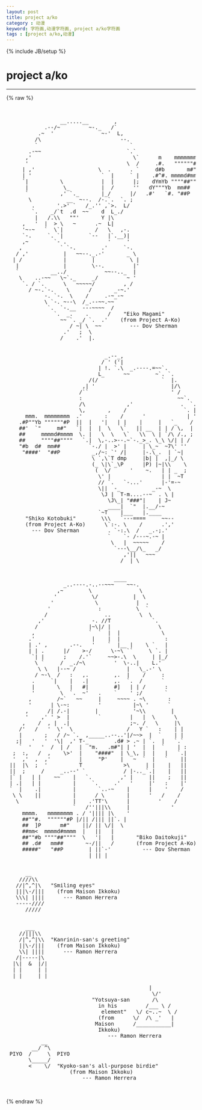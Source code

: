 ```yaml
---
layout: post
title: project a/ko
category : 动漫
keyword: 字符画,动漫字符画, project a/ko字符画
tags : [project a/ko,动漫]
---
```

{% include JB/setup %}
# project a/ko
---
{% raw %}
<pre>


                 __.....__        ,
            .--/~         ~-._   /`
          .~  &#039;               ~-&#039;  L,
         /\                         --.
         `                             `
       .-~~                           `.`
      ,&#039;                                \`      m    mmmmmmmm
      &#039;                               \  /     .#.   &quot;&quot;&quot;&quot;&quot;&quot;#P
     | ,&#039;                    \  .      . `     d#b       m#&quot;
     | &#039;                      `  |     ` |    .#^#. mmmmd#mmmm
     `|          \            |  |      |;    dYmYb &quot;&quot;&quot;&quot;##&quot;&quot;&quot;&quot;
      |           \_          |  /      &#039;&#039;   dY&quot;&quot;&quot;Yb  mm##
      `          ,&#039; `._       |_/      |/   .#&#039;   `#. &quot;##P
       \           __  ~--.  /-.`.  `. ;
        .       &#039;.&gt;&#039; `   /_.&#039;&#039; ,`&gt;.  L/
        `.    _/`t  .d  ~~    d  L_./
         |   /.\\   &quot;&quot;&#039;       Y |\
     ,   &#039;  |  &gt; \   ~      .~  L|
     &#039;~-~   `  \`|          /   \   ,-.
     `-.     `. `|        `--   |`.__)|
     ,~        `- .             &#039;     &#039;
    ,            ` `-.        .&#039;     `-.
   / ,&#039;           |   ~~--._.-&#039;       _ \
  | /             |        |           \ |
   |              |        \--.         |&#039;
   `          __../            ~~--.._  |
    \    ..-~~   \~`._     _/         ~ &#039;
     `. / `.      \   ~~~~~/         , /
       / ~-.`-.    \      /       _-~.&#039;
            -. `-.  \    /     .-~_-~
            \ `-. ~--\  /_.--~~.~~
             `.  `-.__  ---~~~~  /
               `.  _.    .      /    &quot;Eiko Magami&quot;
                 ~~ `. _/ `.  .&#039;    (from Project A-Ko)
                    / ~| \  ~~         --- Dov Sherman
                  .&#039;   ;  \
                 /    .&#039;  |.


                               _.--_,
                              / &#039; (&#039;|
                             | !. `.\  _.----.=~~`.
                             L_      ~~        ~`. `.
                          /(/                    `  |.
                        ,| &#039;                        |/\
                       /``                          &#039; /
                       :                              ~~`.
                       /\             ,&#039;               .  `.
                       \,       ,    /                  `. |
      mmm.  mmmmmmmm  .&#039;       :    /      &#039;             | &#039;
    .#P&quot;&quot;Yb &quot;&quot;&quot;&quot;&quot;&quot;#P  ||  |   &#039;|   | |    |     |   `_    /
    ##&#039;  `&quot;     m#&quot;   `|  |  |  \   \`   || __  | | / \,  |
    ##     mmmmd#mmmm  \. |   \  \   \`   \\  \ | `/\ /., ;
    ##     &quot;&quot;&quot;&quot;##&quot;&quot;&quot;&quot;   `.|  \,-..&gt;--.~`-._&gt;_. \_\ \/| | /
    &quot;#b  d#  mm##         `-./ |  &gt;&#039; |     | \_~  ~7\&#039; &#039;&#039;
     &quot;####&#039;  &quot;##P          _,/~: `&#039; /|     |-.\_.  | `~|
                           \ `,\`T dmp     |b| |  ,|_/ \
                           (_ \|\`_\P      |P) |~|\\    \
                            (  \/      &#039;    ~.   | | _  ;
                             \&#039; |                | |  ~T
                             // `.   `-...&#039;      |-&#039;=-~
                             \||  -_          _-~  \
                              \J |  T-m....--~  . \ |
                                \J\_| &quot;###&quot;|    | J~
                                ____|  `&quot;  |.__/-~
                             `~T    |___   |.____
      &quot;Shiko Kotobuki&quot;        \\\   `---====     ~~--
      (from Project A-Ko)      \`:-. \    /      .&#039;,&#039;
        --- Dov Sherman         . `-:.\  /   _.-;.&#039;
                                `    `- /---~.-~ |
                                 \   |  ~~~~~    /
                                  `---\__/\_   _/
                                     ,&#039;||   ~~~
                                    /  | \


                                  ____
                  _..----.-..--~~~    ~~-.
                ,~        \               \
               &#039;           \/           |  \
              &#039;             \            |  .
             &#039;               :           \  `
            /                  ..         \  \
          ,&#039;               -. //T             `.
         /                |~\|/ |               \
        ,                 `  `  |  |             \
       .&#039;                  |    |  |              :
       | .&#039; ,       .--.   &#039;    `  |__ |    \ `   |
       | | .      |/    &gt;-/      \-~\ ``     \ `. |
        `| |      ;    /.&#039;`     ~~&gt;-.\  \     | |_/
         \ `     /  _./~\         &#039;  \-..|    L.&#039;
          \ \   |--~ /                |   \_.-&#039; \
         / ~-\  /   :   ,.        ,.  |    /     :
        .     `|    |   .|        ,.  `.  /      `
        |       \   |   #|        #]   | | /      :
        &#039;        \  `.  ~&#039;   .    `    &#039; ;/       `
       ,        /~`   ~~     |     ~~~~ . ~\       :
       &#039;      | \-~:         &#039;          |~\ &#039;      `
      ,      /| /.-|        |           &#039;~\\        |
      &#039;    ,&#039; &#039; &gt;  |         `         |   |  \      \
     ,    /  , |  .|                   ;~. /   \     |\
    /&#039;   /   &#039;  \&#039;  \                 /   Y `   :    | |
    |       ;   / /~ `.  ,_____..--..&#039;|/~~&gt;  |  `    | |
   ;|   &#039;   &#039;  &#039;\|  ,&#039; T-_        .d# &gt; .~ | `.  |   `.`
    `  &#039;   &#039;  /  | /   |  &quot;m.   .m#&quot;| | &#039;  |  |  `    | :
  ;  :,   /  ,    \&gt;&#039;  |    &quot;####&quot;  | \_\, |  |   |   `.|
  &#039;  ,&#039;  ,  ,&#039;         |     &quot;P&#039;    |   ~  `  |   `    ||
 ||  |\  ;  &#039;          T             &gt;\     | |    |   ||
 ||  ;     /     _..--&#039; `            / |-.._`.|    |   ||
 |` |   | |    ~~    |   `.         ,&#039; |     ||    ;   ||
 | .|   | |          |     `.     .&#039;   &#039;     |&#039;   :    |&#039;
 `  |    .|          |       `..-~    |      |    &#039;    /
  \ \    ||          |      / \       |      &#039;   /    /
   \                 |    .&#039;TT&#039;\      |         &#039;    /
                     `   /&#039;&#039;|||\\     |             &#039;
     mmmm.   mmmmmmmm . / &#039;|||| |\    &#039;
     ##&quot;&quot;#.  &quot;&quot;&quot;&quot;&quot;&quot;#P |/|| /||| ||`. |
     ##  ]P      m#&quot;    ||/ || \/|  \
     ##mm&lt;  mmmmd#mmmm  |   ||   |
     ##&quot;&quot;#b &quot;&quot;&quot;&quot;##&quot;&quot;&quot;&quot;  \   &#039;|   |       &quot;Biko Daitokuji&quot;
     ## .d#   mm##       ~-/||   /       (from Project A-Ko)
     #####&quot;   &quot;##P        | ||`-&#039;          --- Dov Sherman
                          | || |


      __
    ////\\
   //|^,^|\   &quot;Smiling eyes&quot;
   |||\-/|||    (from Maison Ikkoku)
   \\\| ||||      --- Ramon Herrera
   -----////
      /////


      ___
    //|||\\
    /|^,^|\\  &quot;Kanrinin-san&#039;s greeting&quot;
    ||\-/|||    (from Maison Ikkoku)
    \\| ||||      --- Ramon Herrera
   /|-----|\
  |\|  &amp;  |/|
  | |     | |
  | |     | |

                                             |
                                              \/&#039;
                           &quot;Yotsuya-san       /\
                             in his         /___ \ /
                              element&quot;   \/ c~..~  \ /
                             (from      \/  /\ _&#039;   |
                            Maison      /___________|
                             Ikkoku)
                                --- Ramon Herrera
           __
        __/ ^\
 PIYO  /     \  PIYO
       \_____/
       &lt;    \/  &quot;Kyoko-san&#039;s all-purpose birdie&quot;
                    (from Maison Ikkoku)    
                        --- Ramon Herrera

 </pre>
{% endraw %}
